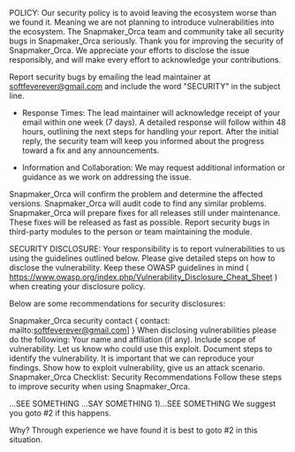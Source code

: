 POLICY: Our security policy is to avoid leaving the ecosystem worse than we found it. Meaning we are not planning to introduce vulnerabilities into the ecosystem.
The Snapmaker_Orca team and community take all security bugs in Snapmaker_Orca seriously. Thank you for improving the security of Snapmaker_Orca. We appreciate your efforts to disclose the issue responsibly, and will make every effort to acknowledge your contributions.

Report security bugs by emailing the lead maintainer at softfeverever@gmail.com and include the word "SECURITY" in the subject line.

  * Response Times:
        The lead maintainer will acknowledge receipt of your email within one week (7 days).
        A detailed response will follow within 48 hours, outlining the next steps for handling your report.
        After the initial reply, the security team will keep you informed about the progress toward a fix and any announcements.

  * Information and Collaboration:
        We may request additional information or guidance as we work on addressing the issue.

Snapmaker_Orca will confirm the problem and determine the affected versions.
Snapmaker_Orca will audit code to find any similar problems.
Snapmaker_Orca will prepare fixes for all releases still under maintenance. These fixes will be released as fast as possible.
Report security bugs in third-party modules to the person or team maintaining the module.

SECURITY DISCLOSURE: Your responsibility is to report vulnerabilities to us using the guidelines outlined below.
Please give detailed steps on how to disclose the vulnerability. Keep these OWASP guidelines in mind ( https://www.owasp.org/index.php/Vulnerability_Disclosure_Cheat_Sheet ) when creating your disclosure policy.

Below are some recommendations for security disclosures:

Snapmaker_Orca security contact { contact: mailto:softfeverever@gmail.com] }
When disclosing vulnerabilities please do the following:
Your name and affiliation (if any).
Include scope of vulnerability. Let us know who could use this exploit.
Document steps to identify the vulnerability. It is important that we can reproduce your findings.
Show how to exploit vulnerability, give us an attack scenario.
Snapmaker_Orca Checklist: Security Recommendations
Follow these steps to improve security when using Snapmaker_Orca.

...SEE SOMETHING
...SAY SOMETHING
1)...SEE SOMETHING
We suggest you goto #2 if this happens.

Why? Through experience we have found it is best to goto #2 in this situation.
